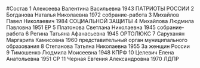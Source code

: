 #Состав
1 Алексеева Валентина Васильевна 1943 ПАТРИОТЫ РОССИИ
2 Богданова Наталья Николаевна 1972 собрание-работа
3 Михайлов Павел Николаевич 1984 СОЦИАЛЬНОЙ ЗАЩИТЫ
4 Михайлова Людмила Павловна 1951 ЕР
5 Платонова Светлана Николаевна 1945 собрание-работа
6 Регина Татьяна Афанасьевна 1945 ОРТОЛЮКС
7 Саруханян Маргарита Камисовна 1960 представительный орган муниципального образования
8 Степанова Татьяна Николаевна 1955 За женщин России
9 Тимошенко Людмила Моисеевна 1948 КПРФ
10 Целевич Елена Анатольевна 1951 СР
11 Черная Евгения Александровна 1970 ЛДПР
